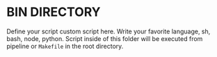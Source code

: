 # BIN DIRECTORY

Define your script custom script here. Write your favorite language, sh, bash, node, python. Script inside of this folder will be executed from pipeline or `Makefile` in the root directory.